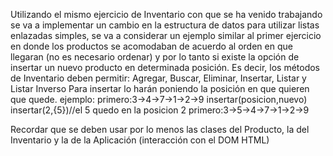 Utilizando el mismo ejercicio de Inventario con que se ha venido trabajando se va a implementar un cambio en la estructura de datos para utilizar listas enlazadas simples, se va a considerar un ejemplo similar al primer ejercicio en donde los productos se acomodaban de acuerdo al orden en que llegaran (no es necesario ordenar) y por lo tanto si existe la opción de insertar un nuevo producto en determinada posición.
Es decir, los métodos de Inventario deben permitir:
Agregar, Buscar, Eliminar, Insertar, Listar y Listar Inverso 
Para insertar lo harán poniendo la posición en que quieren que quede.
ejemplo:
primero:3->4->7->1->2->9
insertar(posicion,nuevo)
insertar(2,{5})//el 5 quedo en la posicion 2
primero:3->5->4->7->1->2->9

Recordar que se deben usar por lo menos las clases del Producto, la del Inventario y la de la Aplicación (interacción con el DOM HTML)
